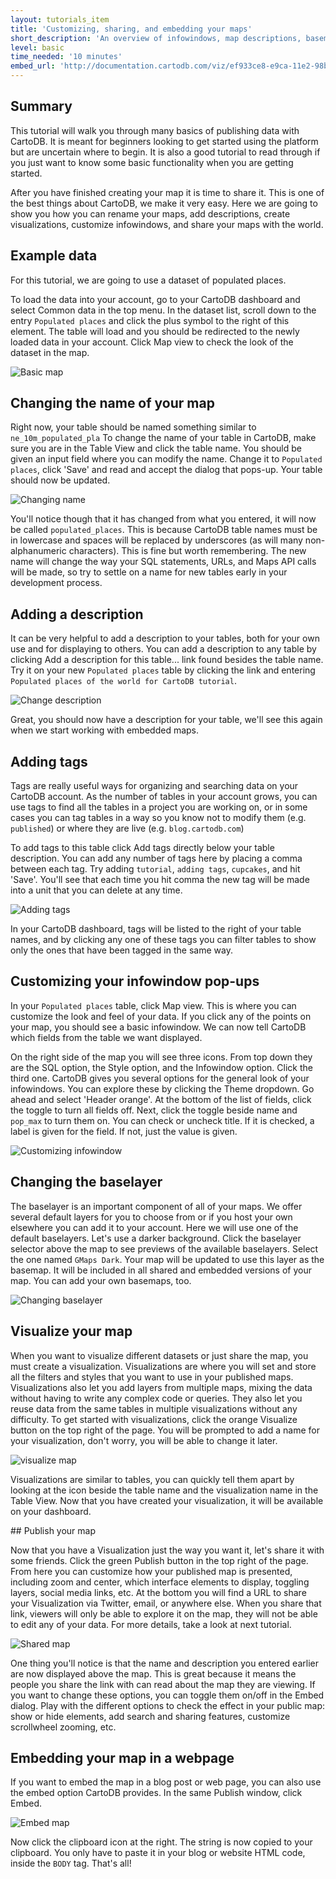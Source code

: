 ```yaml
---
layout: tutorials_item
title: 'Customizing, sharing, and embedding your maps'
short_description: 'An overview of infowindows, map descriptions, basemaps and map publishing.'
level: basic
time_needed: '10 minutes'
embed_url: 'http://documentation.cartodb.com/viz/ef933ce8-e9ca-11e2-98b0-5404a6a683d5/embed_map?title=false&description=false&search=false&shareable=false&cartodb_logo=false&layer_selector=false&scrollwheel=false&sql=&zoom=3&center_lat=50.064191736659104&center_lon=21.62109375&height=300&id=cartodb-1373506926952'
---
```


## Summary

This tutorial will walk you through many basics of publishing data with CartoDB. It is meant for beginners looking to get started using the platform but are uncertain where to begin. It is also a good tutorial to read through if you just want to know some basic functionality when you are getting started.

After you have finished creating your map it is time to share it. This is one of the best things about CartoDB, we make it very easy. Here we are going to show you how you can rename your maps, add descriptions, create visualizations, customize infowindows, and share your maps with the world.

## Example data

For this tutorial, we are going to use a dataset of populated places.

To load the data into your account, go to your CartoDB dashboard and select <span class="ui_element" data-element="common_data">Common data</span> in the top menu. In the dataset list, scroll down to the entry `Populated places` and click the <span class="ui_element" data-element="add_public_table">plus symbol</span> to the right of this element. The table will load and you should be redirected to the newly loaded data in your account. Click <span class="ui_element" data-element="map_view">Map view</span> to check the look of the dataset in the map.

<p class="wrap-border"><img src="{{ '/img/layout/tutorials/sharing_maps/img1.png' | prepend: site.baseurl }}" alt="Basic map" /></p>

## Changing the name of your map

Right now, your table should be named something similar to `ne_10m_populated_pla` To change the name of your table in CartoDB, make sure you are in the <span class="ui_element" data-element="table_view">Table View</span> and click <span class="ui_element" data-element="table_name">the table name</span>. You should be given an input field where you can modify the name. Change it to `Populated places`, click 'Save' and read and accept the dialog that pops-up. Your table should now be updated.

<p class="wrap-border"><img src="{{ '/img/layout/tutorials/sharing_maps/img2.png' | prepend: site.baseurl }}" alt="Changing name" /></p>

You'll notice though that it has changed from what you entered, it will now be called `populated_places`. This is because CartoDB table names must be in lowercase and spaces will be replaced by underscores (as will many non-alphanumeric characters). This is fine but worth remembering. The new name will change the way your SQL statements, URLs, and Maps API calls will be made, so try to settle on a name for new tables early in your development process.

## Adding a description

It can be very helpful to add a description to your tables, both for your own use and for displaying to others. You can add a description to any table by clicking <span class="ui_element" data-element="add_description">Add a description for this table...</span> link found besides the table name. Try it on your new `Populated places` table by clicking the link and entering `Populated places of the world for CartoDB tutorial`.

<p class="wrap-border"><img src="{{ '/img/layout/tutorials/sharing_maps/img3.png' | prepend: site.baseurl }}" alt="Change description" /></p>

Great, you should now have a description for your table, we'll see this again when we start working with embedded maps.

## Adding tags

Tags are really useful ways for organizing and searching data on your CartoDB account. As the number of tables in your account grows, you can use tags to find all the tables in a project you are working on, or in some cases you can tag tables in a way so you know not to modify them (e.g. `published`) or where they are live (e.g. `blog.cartodb.com`)

To add tags to this table click <span class="ui_element" data-element="add_tags">Add tags</span> directly below your table description. You can add any number of tags here by placing a comma between each tag. Try adding `tutorial`, `adding tags`, `cupcakes`, and hit 'Save'. You'll see that each time you hit comma the new tag will be made into a unit that you can delete at any time.

<p class="wrap-border"><img src="{{ '/img/layout/tutorials/sharing_maps/img4.png' | prepend: site.baseurl }}" alt="Adding tags" /></p>

In your CartoDB dashboard, tags will be listed to the right of your table names, and by clicking any one of these tags you can filter tables to show only the ones that have been tagged in the same way.

## Customizing your infowindow pop-ups

In your `Populated places` table, click <span class="ui_element" data-element="map_view">Map view</span>. This is where you can customize the look and feel of your data. If you click any of the points on your map, you should see a basic infowindow. We can now tell CartoDB which fields from the table we want displayed.

On the right side of the map you will see three icons. From top down they are the <span class="ui_element" data-element="sql_option">SQL option</span>, the <span class="ui_element" data-element="style_option">Style option</span>, and the <span class="ui_element" data-element="infowindow_option">Infowindow option</span>. Click the third one. CartoDB gives you several options for the general look of your infowindows. You can explore these by clicking the <span class="ui_element" data-element="infowindows_theme">Theme dropdown</span>. Go ahead and select 'Header orange'. At the bottom of the list of fields, click the toggle to turn all fields off. Next, click the toggle beside <span class="code_variable">name</span> and `pop_max` to turn them on. You can check or uncheck <span class="code_variable">title</span>. If it is checked, a label is given for the field. If not, just the value is given.

<p class="wrap-border"><img src="{{ '/img/layout/tutorials/sharing_maps/img4b.png' | prepend: site.baseurl }}" alt="Customizing infowindow" /></p>

## Changing the baselayer

The baselayer is an important component of all of your maps. We offer several default layers for you to choose from or if you host your own elsewhere you can add it to your account. Here we will use one of the default baselayers. Let's use a darker background. Click the <span class="ui_element" data-element="change_baselayer">baselayer selector</span> above the map to see previews of the available baselayers. Select the one named `GMaps Dark`. Your map will be updated to use this layer as the basemap. It will be included in all shared and embedded versions of your map. You can add your own basemaps, too.

<p class="wrap-border"><img src="{{ '/img/layout/tutorials/sharing_maps/img5.png' | prepend: site.baseurl }}" alt="Changing baselayer" /></p>

## Visualize your map

When you want to visualize different datasets or just share the map, you must create a visualization. Visualizations are where you will set and store all the filters and styles that you want to use in your published maps. Visualizations also let you add layers from multiple maps, mixing the data without having to write any complex code or queries. They also let you reuse data from the same tables in multiple visualizations without any difficulty. To get started with visualizations, click the orange <span class="ui_element" data-element="visualize">Visualize</span> button on the top right of the page. You will be prompted to add a name for your visualization, don't worry, you will be able to change it later.

<p class="wrap-border"><img src="{{ '/img/layout/tutorials/sharing_maps/img7.png' | prepend: site.baseurl }}" alt="visualize map" /></p>

Visualizations are similar to tables, you can quickly tell them apart by looking at the icon beside the <span class="ui_element" data-element="table_name">table name</span> and the <span class="ui_element" data-element="visualization_name">visualization name</span> in the <span class="ui_element" data-element="table_view">Table View</span>. Now that you have created your visualization, it will be available on your dashboard.

## Publish your map

Now that you have a Visualization just the way you want it, let's share it with some friends. Click the green <span class="ui_element" data-element="publish">Publish</span> button in the top right of the page. From here you can customize how your published map is presented, including zoom and center, which interface elements to display, toggling layers, social media links, etc. At the bottom you will find a URL to share your Visualization via Twitter, email, or anywhere else. When you share that link, viewers will only be able to explore it on the map, they will not be able to edit any of your data. For more details, take a look at next tutorial.

<p class="wrap-border"><img src="{{ '/img/layout/tutorials/sharing_maps/img8.png' | prepend: site.baseurl }}" alt="Shared map" /></p>

One thing you'll notice is that the name and description you entered earlier are now displayed above the map. This is great because it means the people you share the link with can read about the map they are viewing. If you want to change these options, you can toggle them on/off in the Embed dialog. Play with the different options to check the effect in your public map: show or hide elements, add search and sharing features, customize scrollwheel zooming, etc.

## Embedding your map in a webpage

If you want to embed the map in a blog post or web page, you can also use the embed option CartoDB provides. In the same Publish window, click <span class="ui_element" data-element="share_embed">Embed</span>.

<p class="wrap-border"><img src="{{ '/img/layout/tutorials/sharing_maps/img9.jpg' | prepend: site.baseurl }}" alt="Embed map" /></p>

Now click the <span class="ui_element" data-element="copy_to_clipboard">clipboard icon</span> at the right. The string is now copied to your clipboard. You only have to paste it in your blog or website HTML code, inside the `BODY` tag. That's all!
